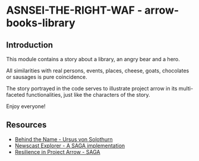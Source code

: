 # ASNSEI-THE-RIGHT-WAF - arrow-books-library


## Introduction

This module contains a story about a library, an angry bear and a hero.

All similarities with real persons, events, places, cheese, goats, chocolates or sausages is pure coincidence.

The story portrayed in the code serves to illustrate project arrow in its multi-faceted functionalities, just like the characters of the story.

Enjoy everyone!

## Resources

- [Behind the Name - Ursus von Solothurn](https://www.behindthename.com/name/urs)
- [Newscast Explorer - A SAGA implementation](https://github.com/jesperancinha/news-cast-explorer)
- [Resilience in Project Arrow - SAGA](https://arrow-kt.io/learn/resilience/saga/)
